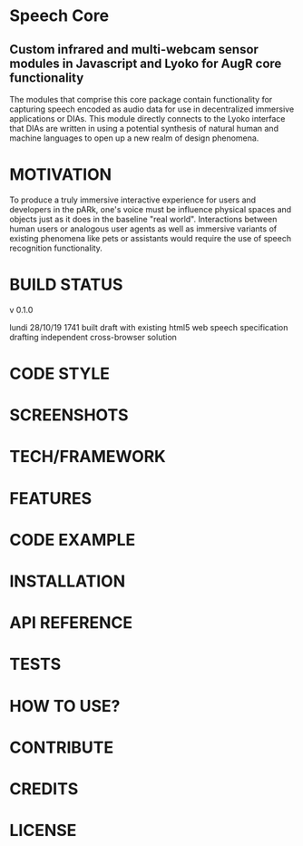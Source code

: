 #  Speech Core
## Custom infrared and multi-webcam sensor modules in Javascript and Lyoko for AugR core functionality

The modules that comprise this core package contain functionality for capturing speech encoded as audio data for use in decentralized immersive applications or DIAs. This module directly connects to the Lyoko interface that DIAs are written in using a potential synthesis of natural human and machine languages to open up a new realm of design phenomena.

#  MOTIVATION
To produce a truly immersive interactive experience for users and developers in the pARk, one's voice must be influence physical spaces and objects just as it does in the baseline "real world". Interactions between human users or analogous user agents as well as immersive variants of existing phenomena like pets or assistants would require the use of speech recognition functionality.

#  BUILD STATUS
v 0.1.0

lundi 28/10/19
1741
built draft with existing html5 web speech specification
drafting independent cross-browser solution

#  CODE STYLE

#  SCREENSHOTS

#  TECH/FRAMEWORK

#  FEATURES

#  CODE EXAMPLE

#  INSTALLATION

#  API REFERENCE

#  TESTS

#  HOW TO USE?

# CONTRIBUTE

# CREDITS

# LICENSE
